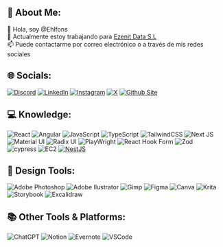 ## 💫 About Me:
👋 Hola, soy @Ehlfons<br>🌱 Actualmente estoy trabajando para [Ezenit Data S.L](https://www.ezenit.com/)<br>📫 Puede contactarme por correo electrónico o a través de mis redes sociales

## 🌐 Socials:
[![Discord](https://img.shields.io/badge/Discord-%23768bd3?style=for-the-badge&logo=discord&logoColor=white)](https://discord.com/users/510027815694106635) [![LinkedIn](https://img.shields.io/badge/Linkedin-%230d78b0?style=for-the-badge&logo=linkedin&logoColor=white)](https://linkedin.com/in/sergio-alfonso-deltell) [![Instagram](https://img.shields.io/badge/Instagram-E4405F?style=for-the-badge&logo=instagram&logoColor=white)](https://instagram.com/ehlfons.designs) [![X](https://img.shields.io/badge/X-000000?style=for-the-badge&logo=x&logoColor=white)](https://x.com/ehlfonsdesigns) [![Github Site](https://img.shields.io/badge/GitHub-100000?style=for-the-badge&logo=github&logoColor=white)](https://ehlfons.github.io) 

## 💻 Knowledge:
![React](https://img.shields.io/badge/react-%2320232a.svg?style=for-the-badge&logo=react&logoColor=%2361DAFB) ![Angular](https://img.shields.io/badge/angular-%23DD0031.svg?style=for-the-badge&logo=angular&logoColor=white) ![JavaScript](https://img.shields.io/badge/javascript-%23323330.svg?style=for-the-badge&logo=javascript&logoColor=%23F7DF1E) ![TypeScript](https://img.shields.io/badge/typescript-%23007ACC.svg?style=for-the-badge&logo=typescript&logoColor=white) ![TailwindCSS](https://img.shields.io/badge/tailwindcss-%2338B2AC.svg?style=for-the-badge&logo=tailwind-css&logoColor=white) ![Next JS](https://img.shields.io/badge/Next-black?style=for-the-badge&logo=next.js&logoColor=white) ![Material UI](https://img.shields.io/badge/Material%20UI-007FFF?style=for-the-badge&logo=mui&logoColor=white) ![Radix UI](https://img.shields.io/badge/radix%20ui-161618.svg?style=for-the-badge&logo=radix-ui&logoColor=white) ![PlayWright](https://img.shields.io/badge/Playwright-2EAD33.svg?style=for-the-badge&logo=Playwright&logoColor=white) ![React Hook Form](https://img.shields.io/badge/React%20Hook%20Form-EC5990.svg?style=for-the-badge&logo=React-Hook-Form&logoColor=white) ![Zod](https://img.shields.io/badge/Zod-3E67B1.svg?style=for-the-badge&logo=Zod&logoColor=white) ![cypress](https://img.shields.io/badge/-cypress-%23E5E5E5?style=for-the-badge&logo=cypress&logoColor=058a5e) ![EC2](https://img.shields.io/badge/Amazon%20EC2-FF9900.svg?style=for-the-badge&logo=Amazon-EC2&logoColor=white) [![NestJS](https://img.shields.io/badge/NestJS-E0234E?style=for-the-badge&logo=nestjs&logoColor=white)](https://nestjs.com/)

## 🎨 Design Tools:
![Adobe Photoshop](https://img.shields.io/badge/adobe%20photoshop-%2331A8FF.svg?style=for-the-badge&logo=adobe%20photoshop&logoColor=white) ![Adobe Ilustrator](https://img.shields.io/badge/Adobe%20Illustrator-FF9A00?style=for-the-badge&logo=adobe%20illustrator&logoColor=white) ![Gimp](https://img.shields.io/badge/Gimp-657D8B?style=for-the-badge&logo=gimp&logoColor=FFFFFF) ![Figma](https://img.shields.io/badge/figma-%23F24E1E.svg?style=for-the-badge&logo=figma&logoColor=white) ![Canva](https://img.shields.io/badge/Canva-%2300C4CC.svg?style=for-the-badge&logo=Canva&logoColor=white) ![Krita](https://img.shields.io/badge/Krita-203759?style=for-the-badge&logo=krita&logoColor=EEF37B) ![Storybook](https://img.shields.io/badge/-Storybook-FF4785?style=for-the-badge&logo=storybook&logoColor=white) ![Excalidraw](https://img.shields.io/badge/Excalidraw-6965DB.svg?style=for-the-badge&logo=Excalidraw&logoColor=white)

## 📚 Other Tools & Platforms:
![ChatGPT](https://img.shields.io/badge/chatGPT-74aa9c?style=for-the-badge&logo=openai&logoColor=white) ![Notion](https://img.shields.io/badge/Notion-%23000000.svg?style=for-the-badge&logo=notion&logoColor=white) ![Evernote](https://img.shields.io/badge/Evernote-00A82D.svg?style=for-the-badge&logo=Evernote&logoColor=white) ![VSCode](https://img.shields.io/badge/VSCode-0078D4?style=for-the-badge&logo=visual%20studio%20code&logoColor=white)
